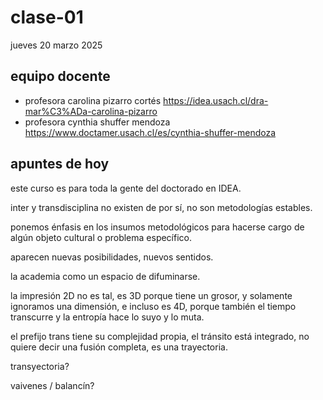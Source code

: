 # clase-01

jueves 20 marzo 2025

## equipo docente

- profesora carolina pizarro cortés <https://idea.usach.cl/dra-mar%C3%ADa-carolina-pizarro>
- profesora cynthia shuffer mendoza <https://www.doctamer.usach.cl/es/cynthia-shuffer-mendoza>

## apuntes de hoy

este curso es para toda la gente del doctorado en IDEA.

inter y transdisciplina no existen de por sí, no son metodologías estables.

ponemos énfasis en los insumos metodológicos para hacerse cargo de algún objeto cultural o problema específico.

aparecen nuevas posibilidades, nuevos sentidos.

la academia como un espacio de difuminarse.

la impresión 2D no es tal, es 3D porque tiene un grosor, y solamente ignoramos una dimensión, e incluso es 4D, porque también el tiempo transcurre y la entropía hace lo suyo y lo muta.

el prefijo trans tiene su complejidad propia, el tránsito está integrado, no quiere decir una fusión completa, es una trayectoria.

transyectoria?

vaivenes / balancín?
